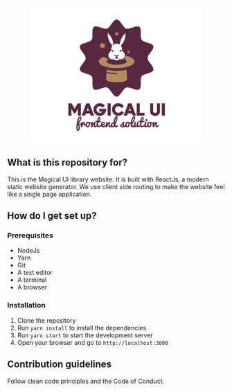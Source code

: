 <p align="center">
  <img src="./.github/Logo_Full_Slogan.png" alt="Magical UI - Trademarks" width="400px" />
  <br>
</p>

## What is this repository for?
This is the Magical UI library website. It is built with ReactJs, a modern static website generator.
We use client side routing to make the website feel like a single page application.

## How do I get set up?
### Prerequisites
- NodeJs
- Yarn
- Git
- A text editor
- A terminal
- A browser

### Installation
1. Clone the repository
2. Run `yarn install` to install the dependencies
3. Run `yarn start` to start the development server
4. Open your browser and go to `http://localhost:3000`

## Contribution guidelines
Follow clean code principles and the Code of Conduct.
